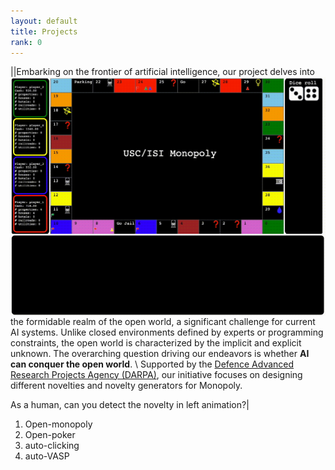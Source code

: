```yaml
---
layout: default
title: Projects
rank: 0
---
```

|<img class="project_img" style="float: left;" src="/assets/images/projects/monopoly.gif" href="https://github.com/mayankkejriwal/GNOME-p3">|Embarking on the frontier of artificial intelligence, our project delves into the formidable realm of the open world, a significant challenge for current AI systems. Unlike closed environments defined by experts or programming constraints, the open world is characterized by the implicit and explicit unknown. The overarching question driving our endeavors is whether **AI can conquer the open world**. \ Supported by the [Defence Advanced Research Projects Agency (DARPA)](https://www.darpa.mil/program/science-of-artificial-intelligence-and-learning-for-open-world-novelty), our initiative focuses on designing different novelties and novelty generators for Monopoly.

As a human, can you detect the novelty in left animation?|  
1. Open-monopoly
2. Open-poker
3. auto-clicking
4. auto-VASP